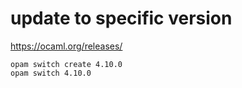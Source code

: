 # update to specific version

https://ocaml.org/releases/

```
opam switch create 4.10.0
opam switch 4.10.0
```
